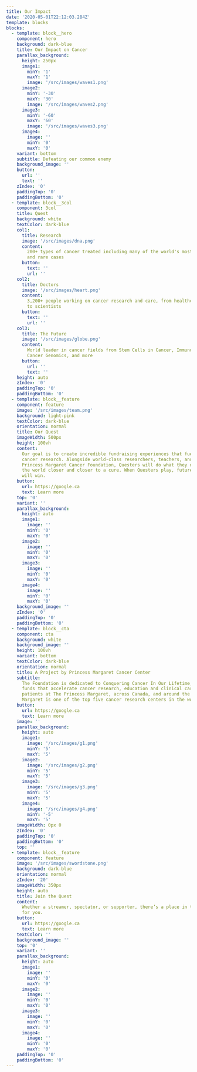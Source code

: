 ```yaml
---
title: Our Impact
date: '2020-05-01T22:12:03.284Z'
template: blocks
blocks:
  - template: block__hero
    component: hero
    background: dark-blue
    title: Our Impact on Cancer
    parallax_background:
      height: 250px
      image1:
        minY: '1'
        maxY: '1'
        image: '/src/images/waves1.png'
      image2:
        minY: '-30'
        maxY: '30'
        image: '/src/images/waves2.png'
      image3:
        minY: '-60'
        maxY: '60'
        image: '/src/images/waves3.png'
      image4:
        image: ''
        minY: '0'
        maxY: '0'
    variant: bottom
    subtitle: Defeating our common enemy
    background_image: ''
    button:
      url: ''
      text: ''
    zIndex: '0'
    paddingTop: '0'
    paddingBottom: '0'
  - template: block__3col
    component: 3col
    title: Quest
    background: white
    textColor: dark-blue
    col1:
      title: Research
      image: '/src/images/dna.png'
      content:
        200+ types of cancer treated including many of the world's most complex
        and rare cases
      button:
        text: ''
        url: ''
    col2:
      title: Doctors
      image: '/src/images/heart.png'
      content:
        3,200+ people working on cancer research and care, from healthcare professionals
        to scientists
      button:
        text: ''
        url: ''
    col3:
      title: The Future
      image: '/src/images/globe.png'
      content:
        World leader in cancer fields from Stem Cells in Cancer, Immunotherapy,
        Cancer Genomics, and more
      button:
        url: ''
        text: ''
    height: auto
    zIndex: '0'
    paddingTop: '0'
    paddingBottom: '0'
  - template: block__feature
    component: feature
    image: '/src/images/team.png'
    background: light-pink
    textColor: dark-blue
    orientation: normal
    title: Our Quest
    imageWidth: 500px
    height: 100vh
    content:
      Our goal is to create incredible fundraising experiences that fuel groundbreaking
      cancer research. Alongside world-class researchers, teachers, and caregivers at
      Princess Margaret Cancer Foundation, Questers will do what they do best to move
      the world closer and closer to a cure. When Questers play, future cancer patients
      will win.
    button:
      url: https://google.ca
      text: Learn more
    top: '0'
    variant: ''
    parallax_background:
      height: auto
      image1:
        image: ''
        minY: '0'
        maxY: '0'
      image2:
        image: ''
        minY: '0'
        maxY: '0'
      image3:
        image: ''
        minY: '0'
        maxY: '0'
      image4:
        image: ''
        minY: '0'
        maxY: '0'
    background_image: ''
    zIndex: '0'
    paddingTop: '0'
    paddingBottom: '0'
  - template: block__cta
    component: cta
    background: white
    background_image: ''
    height: 100vh
    variant: bottom
    textColor: dark-blue
    orientation: normal
    title: A Project by Princess Margaret Cancer Center
    subtitle:
      The Foundation is dedicated to Conquering Cancer In Our Lifetime, raising
      funds that accelerate cancer research, education and clinical care benefitting
      patients at The Princess Margaret, across Canada, and around the world. The Princess
      Margaret is one of the top five cancer research centers in the world.
    button:
      url: https://google.ca
      text: Learn more
    image: ''
    parallax_background:
      height: auto
      image1:
        image: '/src/images/g1.png'
        minY: '5'
        maxY: '5'
      image2:
        image: '/src/images/g2.png'
        minY: '5'
        maxY: '5'
      image3:
        image: '/src/images/g3.png'
        minY: '5'
        maxY: '5'
      image4:
        image: '/src/images/g4.png'
        minY: '-5'
        maxY: '5'
    imageWidth: 0px 0
    zIndex: '0'
    paddingTop: '0'
    paddingBottom: '0'
    top: ''
  - template: block__feature
    component: feature
    image: '/src/images/swordstone.png'
    background: dark-blue
    orientation: normal
    zIndex: '20'
    imageWidth: 350px
    height: auto
    title: Join the Quest
    content:
      Whether a streamer, spectator, or supporter, there’s a place in this Quest
      for you.
    button:
      url: https://google.ca
      text: Learn more
    textColor: ''
    background_image: ''
    top: '0'
    variant: ''
    parallax_background:
      height: auto
      image1:
        image: ''
        minY: '0'
        maxY: '0'
      image2:
        image: ''
        minY: '0'
        maxY: '0'
      image3:
        image: ''
        minY: '0'
        maxY: '0'
      image4:
        image: ''
        minY: '0'
        maxY: '0'
    paddingTop: '0'
    paddingBottom: '0'
---
```

